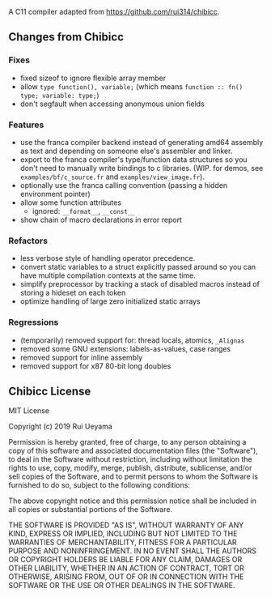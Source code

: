 A C11 compiler adapted from <https://github.com/rui314/chibicc>.

## Changes from Chibicc

### Fixes

- fixed sizeof to ignore flexible array member 
- allow `type function(), variable;` (which means `function :: fn() type; variable: type;`)
- don't segfault when accessing anonymous union fields

### Features

- use the franca compiler backend instead of generating amd64 assembly as text and depending on someone else's assembler and linker. 
- export to the franca compiler's type/function data structures so you don't need to manually write bindings to c libraries. 
(WIP. for demos, see `examples/bf/c_source.fr` and `examples/view_image.fr`). 
- optionally use the franca calling convention (passing a hidden environment pointer)
- allow some function attributes
  - ignored: `__format__`, `__const__`
- show chain of macro declarations in error report

### Refactors 

- less verbose style of handling operator precedence.
- convert static variables to a struct explicitly passed around so you can have multiple compilation contexts at the same time. 
- simplify preprocessor by tracking a stack of disabled macros instead of storing a hideset on each token
- optimize handling of large zero initialized static arrays

### Regressions

- (temporarily) removed support for: thread locals, atomics, `_Alignas`
- removed some GNU extensions: labels-as-values, case ranges
- removed support for inline assembly
- removed support for x87 80-bit long doubles

## Chibicc License

MIT License

Copyright (c) 2019 Rui Ueyama

Permission is hereby granted, free of charge, to any person obtaining a copy
of this software and associated documentation files (the "Software"), to deal
in the Software without restriction, including without limitation the rights
to use, copy, modify, merge, publish, distribute, sublicense, and/or sell
copies of the Software, and to permit persons to whom the Software is
furnished to do so, subject to the following conditions:

The above copyright notice and this permission notice shall be included in all
copies or substantial portions of the Software.

THE SOFTWARE IS PROVIDED "AS IS", WITHOUT WARRANTY OF ANY KIND, EXPRESS OR
IMPLIED, INCLUDING BUT NOT LIMITED TO THE WARRANTIES OF MERCHANTABILITY,
FITNESS FOR A PARTICULAR PURPOSE AND NONINFRINGEMENT. IN NO EVENT SHALL THE
AUTHORS OR COPYRIGHT HOLDERS BE LIABLE FOR ANY CLAIM, DAMAGES OR OTHER
LIABILITY, WHETHER IN AN ACTION OF CONTRACT, TORT OR OTHERWISE, ARISING FROM,
OUT OF OR IN CONNECTION WITH THE SOFTWARE OR THE USE OR OTHER DEALINGS IN THE
SOFTWARE.
